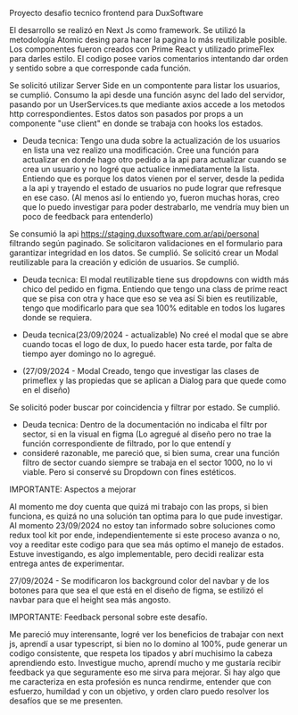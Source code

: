 Proyecto desafio tecnico frontend para DuxSoftware

El desarrollo se realizó en Next Js como framework.
Se utilizó la metodología Atomic desing para hacer la pagina lo más reutilizable posible.
Los componentes fueron creados con Prime React y utilizado primeFlex para darles estilo. 
El codigo posee varios comentarios intentando dar orden y sentido sobre a que corresponde cada función. 

Se solicitó utilizar Server Side en un compontente para listar los usuarios, se cumplió. Consumo la api desde una función async del lado del servidor, pasando por un UserServices.ts 
que mediante axios accede a los metodos http correspondientes. Estos datos son pasados por props a un componente "use client" en donde se trabaja con hooks los estados.

- Deuda tecnica: Tengo una duda sobre la actualización de los usuarios en lista una vez realizo una modificación. Cree una función para actualizar en donde hago otro pedido a la api
  para actualizar cuando se crea un usuario y no logré que actualice inmediatamente la lista. Entiendo que es porque los datos vienen por el server, desde la pedida a la api y trayendo el estado de usuarios
  no pude lograr que refresque en ese caso. (Al menos así lo entiendo yo, fueron muchas horas, creo que lo puedo investigar para poder destrabarlo, me vendría muy bien un poco de feedback para entenderlo)
  
Se consumió la api https://staging.duxsoftware.com.ar/api/personal filtrando según paginado. 
Se solicitaron validaciones en el formulario para garantizar integridad en los datos. Se cumplió. 
Se solicitó crear un Modal reutilizable para la creación y edición de usuarios. Se cumplió.

- Deuda tecnica: El modal reutilizable tiene sus dropdowns con width más chico del pedido en figma. Entiendo que tengo una class de prime react que se pisa con otra y hace que eso se vea así
  Si bien es reutilizable, tengo que modificarlo para que sea 100% editable en todos los lugares donde se requiera.

- Deuda tecnica(23/09/2024 - actualizable) No creé el modal que se abre cuando tocas el logo de dux, lo puedo hacer esta tarde, por falta de tiempo ayer domingo no lo agregué.
- (27/09/2024 - Modal Creado, tengo que investigar las clases de primeflex y las propiedas que se aplican a Dialog para que quede como en el diseño)

Se solicitó poder buscar por coincidencia y filtrar por estado. Se cumplió. 

- Deuda tecnica: Dentro de la documentación no indicaba el filtr por sector, si en la visual en figma (Lo agregué al diseño pero no trae la función correspondiente de filtrado, por lo que entendí y
- consideré razonable, me pareció que, si bien suma, crear una función filtro de sector cuando siempre se trabaja en el sector 1000, no lo vi viable. Pero si conservé su Dropdown con fines estéticos.

IMPORTANTE: Aspectos a mejorar

Al momento me doy cuenta que quizá mi trabajo con las props, si bien funciona, es quizá no una solución tan optima para lo que pude investigar. Al momento 23/09/2024 no estoy tan informado sobre soluciones como redux tool kit
por ende, independientemente si este proceso avanza o no, voy a reeditar este codigo para que sea más optimo el manejo de estados. Estuve investigando, es algo implementable, pero decidi realizar esta entrega antes de experimentar. 

27/09/2024 - Se modificaron los background color del navbar y de los botones para que sea el que está en el diseño de figma, se estilizó el navbar para que el height sea más angosto. 

IMPORTANTE: Feedback personal sobre este desafío.

Me pareció muy interensante, logré ver los beneficios de trabajar con next js, aprendí a usar typescript, si bien no lo domino al 100%, pude generar un codigo consistente, que respeta los tipados y abrí muchisimo la cabeza aprendiendo esto.
Investigue mucho, aprendí mucho y me gustaría recibir feedback ya que seguramente eso me sirva para mejorar. Si hay algo que me caracteriza en esta profesión es nunca rendirme, entender que con esfuerzo, humildad y con un objetivo, y orden claro 
puedo resolver los desafíos que se me presenten. 



